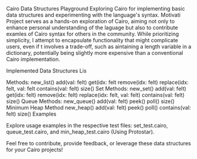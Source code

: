 
Cairo Data Structures Playground
Exploring Cairo for implementing basic data structures and experimenting with the language's syntax.
Motivati
Project serves as a hands-on exploration of Cairo, aiming not only to enhance personal understanding of the laguage but also to contribute examles of Cairo syntax for others in the community. While prioritizing simplicity, I attempt to encapsulate functionality that might complicate users, even if t involves a trade-off, such as aintaining a length variable in a dictionary, potentially being slightly more expensive than a conventional Cairo implementation.

Implemented Data Structures
Lis

Methods:
new_list()
add(val: felt)
get(idx: felt
remove(idx: felt)
replace(idx: felt, val: felt
contains(val: felt)
size()
Set
Methods:
new_set()
add(val: felt)
get(idx: felt)
remove(idx: felt)
replace(idx: felt, val: felt)
contains(val: felt)
size()
Queue
Methods:
new_queue()
add(val: felt)
peek()
poll()
size()
Minimum Heap
Method
new_heap()
add(val: felt)
peek()
poll()
contains(val: felt)
size()
Examples

Explore usage examples in the respective test files: set_test.cairo, queue_test.cairo, and min_heap_test.cairo (Using Protostar).

Feel free to contribute, provide feedback, or leverage these data structures for your Cairo projects!

